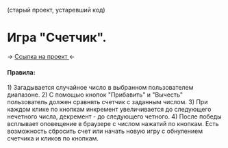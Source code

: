 (старый проект, устаревший код) <br>
<h1>Игра "Счетчик". <br> </h1>
-> <a href="https://yuristy.github.io/counter_game/"> Ссылка на проект </a> <- <br>
<h4>Правила: </h4>
1) Загадывается случайное число в выбранном пользователем диапазоне.
2) С помощью кнопок "Прибавить" и "Вычесть" пользователь должен сравнять счетчик с заданным числом.
3) При каждом клике по кнопкам инкремент увеличивается до следующего нечетного числа, декремент - до следующего четного.
4) После победы всплывает оповещение в браузере с числом нажатий по кнопкам.
Есть возможность сбросить счет или начать новую игру с обнулением счетчика и кликов по кнопкам.
